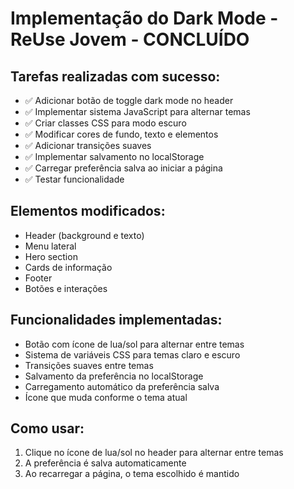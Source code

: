 # Implementação do Dark Mode - ReUse Jovem - CONCLUÍDO

## Tarefas realizadas com sucesso:

- ✅ Adicionar botão de toggle dark mode no header
- ✅ Implementar sistema JavaScript para alternar temas
- ✅ Criar classes CSS para modo escuro
- ✅ Modificar cores de fundo, texto e elementos
- ✅ Adicionar transições suaves
- ✅ Implementar salvamento no localStorage
- ✅ Carregar preferência salva ao iniciar a página
- ✅ Testar funcionalidade

## Elementos modificados:
- Header (background e texto)
- Menu lateral
- Hero section
- Cards de informação
- Footer
- Botões e interações

## Funcionalidades implementadas:
- Botão com ícone de lua/sol para alternar entre temas
- Sistema de variáveis CSS para temas claro e escuro
- Transições suaves entre temas
- Salvamento da preferência no localStorage
- Carregamento automático da preferência salva
- Ícone que muda conforme o tema atual

## Como usar:
1. Clique no ícone de lua/sol no header para alternar entre temas
2. A preferência é salva automaticamente
3. Ao recarregar a página, o tema escolhido é mantido
